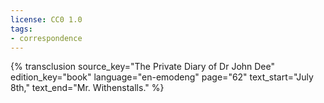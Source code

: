 ```yaml
---
license: CC0 1.0
tags:
- correspondence
---
```

{% transclusion
  source_key="The Private Diary of Dr John Dee"
  edition_key="book"
  language="en-emodeng"
  page="62"
  text_start="July 8th,"
  text_end="Mr. Withenstalls."
%}

